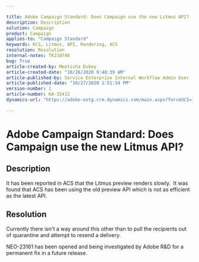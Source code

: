 ```yaml
---

title: Adobe Campaign Standard: Does Campaign use the new Litmus API?  
description: Description  
solution: Campaign  
product: Campaign  
applies-to: "Campaign Standard"  
keywords: KCS, Litmus, API, Rendering, ACS  
resolution: Resolution  
internal-notes: TK210746  
bug: True  
article-created-by: Meetisha Dubey  
article-created-date: "10/26/2020 9:48:39 AM"  
article-published-by: Service Enterprise Internal Workflow Admin User  
article-published-date: "10/27/2020 1:51:34 PM"  
version-number: 1  
article-number: KA-32412  
dynamics-url: "https://adobe-estg.crm.dynamics.com/main.aspx?forceUCI=1&pagetype=entityrecord&etn=knowledgearticle&id=89217b42-7017-eb11-a812-000d3a593b88"

---
```


# Adobe Campaign Standard: Does Campaign use the new Litmus API?

## Description

It has been reported in ACS that the Litmus preview renders slowly.  It was found that ACS has been using the old preview API which is not as efficient as the latest API.

## Resolution

Currently there isn't a way around this other than to pull the recipients out of quarantine and attempt to resend a delivery.

NEO-23161 has been opened and being investigated by Adobe R&D for a permanent fix in a future release.
